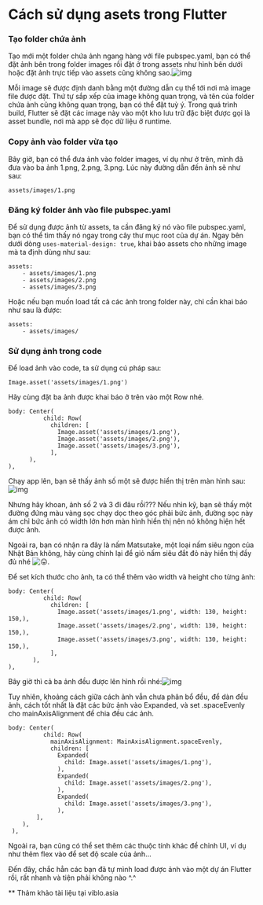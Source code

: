 # Cách sử dụng asets trong Flutter

### Tạo folder chứa ảnh

Tạo mới một folder chứa ảnh ngang hàng với file pubspec.yaml, bạn có thể đặt ảnh bên trong folder images rồi đặt ở trong assets như hình bên dưới hoặc đặt ảnh trực tiếp vào assets cũng không sao.![img](https://images.viblo.asia/adc06b4b-d57f-4f6c-ad70-10b5428dee9f.png)

Mỗi image sẽ được định danh bằng một đường dẫn cụ thể tới nơi mà image file được đặt. Thứ tự sắp xếp của image không quan trọng, và tên của folder chứa ảnh cũng không quan trọng, bạn có thể đặt tuỳ ý. Trong quá trình build, Flutter sẽ đặt các image này vào một kho lưu trữ đặc biệt được gọi là asset bundle, nơi mà app sẽ đọc dữ liệu ở runtime.

### Copy ảnh vào folder vừa tạo

Bây giờ, bạn có thể đưa ảnh vào folder images, ví dụ như ở trên, mình đã đưa vào ba ảnh 1.png, 2.png, 3.png. Lúc này đường dẫn đến ảnh sẽ như sau:

```none
assets/images/1.png
```



### Đăng ký folder ảnh vào file pubspec.yaml

Để sử dụng được ảnh từ assets, ta cần đăng ký nó vào file pubspec.yaml, bạn có thể tìm thấy nó ngay trong cây thư mục root của dự án. Ngay bên dưới dòng `uses-material-design: true`, khai báo assets cho những image mà ta định dùng như sau:

```none
assets:
    - assets/images/1.png
    - assets/images/2.png
    - assets/images/3.png
```



Hoặc nếu bạn muốn load tất cả các ảnh trong folder này, chỉ cần khai báo như sau là được:

```none
assets:
    - assets/images/
```



### Sử dụng ảnh trong code

Để load ảnh vào code, ta sử dụng cú pháp sau:

```none
Image.asset('assets/images/1.png')
```



Hãy cùng đặt ba ảnh được khai báo ở trên vào một Row nhé.

```none
body: Center(
          child: Row(
            children: [
              Image.asset('assets/images/1.png'),
              Image.asset('assets/images/2.png'),
              Image.asset('assets/images/3.png'),
            ],
      ),
),
```



Chạy app lên, bạn sẽ thấy ảnh số một sẽ được hiển thị trên màn hình sau:![img](https://images.viblo.asia/0ea77f0a-3689-4bb8-9741-6a0bc725b00d.png)

Nhưng hãy khoan, ảnh số 2 và 3 đi đâu rồi??? Nếu nhìn kỹ, bạn sẽ thấy một đường đứng màu vàng sọc chạy dọc theo góc phải bức ảnh, đường sọc này ám chỉ bức ảnh có width lớn hơn màn hình hiển thị nên nó không hiện hết được ảnh.

Ngoài ra, bạn có nhận ra đây là nấm Matsutake, một loại nấm siêu ngon của Nhật Bản không, hãy cùng chỉnh lại để giỏ nấm siêu đắt đỏ này hiển thị đầy đủ nhé ![😛](https://twemoji.maxcdn.com/2/72x72/1f61b.png).

Để set kích thước cho ảnh, ta có thể thêm vào width và height cho từng ảnh:

```none
body: Center(
          child: Row(
            children: [
              Image.asset('assets/images/1.png', width: 130, height: 150,),
              Image.asset('assets/images/2.png', width: 130, height: 150,),
              Image.asset('assets/images/3.png', width: 130, height: 150,),
            ],
       ),
),
```



Bây giờ thì cả ba ảnh đều được lên hình rồi nhé:![img](https://images.viblo.asia/caf749fd-ddb1-417a-9d1d-aee1d95a8a5a.png)

Tuy nhiên, khoảng cách giữa cách ảnh vẫn chưa phân bổ đều, để dàn đều ảnh, cách tốt nhất là đặt các bức ảnh vào Expanded, và set .spaceEvenly cho mainAxisAlignment để chia đều các ảnh.

```none
body: Center(
          child: Row(
            mainAxisAlignment: MainAxisAlignment.spaceEvenly,
            children: [
              Expanded(
                child: Image.asset('assets/images/1.png'),
              ),
              Expanded(
                child: Image.asset('assets/images/2.png'),
              ),
              Expanded(
                child: Image.asset('assets/images/3.png'),
              ),
        ],
    ),
 ),
```



Ngoài ra, bạn cũng có thể set thêm các thuộc tính khác để chỉnh UI, ví dụ như thêm flex vào để set độ scale của ảnh...

Đến đây, chắc hẳn các bạn đã tự mình load được ảnh vào một dự án Flutter rồi, rất nhanh và tiện phải không nào ^.^



** Thảm khảo tài liệu tại viblo.asia